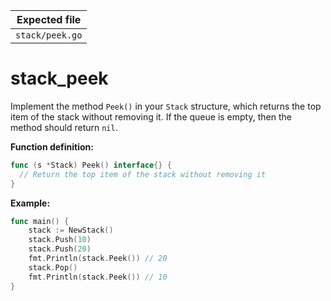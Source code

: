 | Expected file   |
| --------------- |
| `stack/peek.go` |

# stack_peek

Implement the method `Peek()` in your `Stack` structure, which returns the top item of the stack without removing it.
If the queue is empty, then the method should return `nil`.

**Function definition:**

```go
func (s *Stack) Peek() interface{} {
  // Return the top item of the stack without removing it
}
```

**Example:**

```go
func main() {
    stack := NewStack()
    stack.Push(10)
    stack.Push(20)
    fmt.Println(stack.Peek()) // 20
    stack.Pop()
    fmt.Println(stack.Peek()) // 10
}
```
